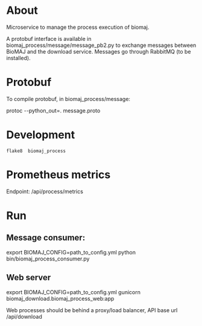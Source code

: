 # About

Microservice to manage the process execution of biomaj.

A protobuf interface is available in biomaj_process/message/message_pb2.py to exchange messages between BioMAJ and the download service.
Messages go through RabbitMQ (to be installed).

# Protobuf

To compile protobuf, in biomaj_process/message:

protoc --python_out=. message.proto

# Development

    flake8  biomaj_process 

# Prometheus metrics

Endpoint: /api/process/metrics


# Run

## Message consumer:
export BIOMAJ_CONFIG=path_to_config.yml
python bin/biomaj_process_consumer.py

## Web server

export BIOMAJ_CONFIG=path_to_config.yml
gunicorn biomaj_download.biomaj_process_web:app

Web processes should be behind a proxy/load balancer, API base url /api/download
